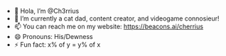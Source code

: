 - 👋 Hola, I’m @Ch3rrius
- 👀 I’m currently a cat dad, content creator, and videogame connosieur!
- 📫 You can reach me on my website: https://beacons.ai/cherrius
- 😄 Pronouns: His/Dewness
- ⚡ Fun fact: x% of y = y% of x
